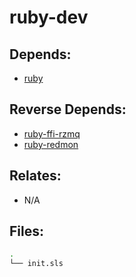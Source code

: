 # ruby-dev

## Depends:

  -  [ruby](/salt/ruby)

## Reverse Depends:

  -  [ruby-ffi-rzmq](/salt/ruby-ffi-rzmq)
  -  [ruby-redmon](/salt/ruby-redmon)

## Relates:

  -  N/A

## Files:

```bash
.
└── init.sls
```
